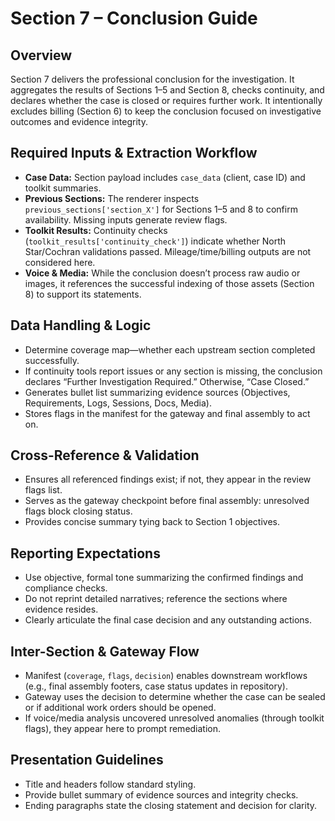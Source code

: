 ﻿# Section 7 – Conclusion Guide

## Overview
Section 7 delivers the professional conclusion for the investigation. It aggregates the results of Sections 1–5 and Section 8, checks continuity, and declares whether the case is closed or requires further work. It intentionally excludes billing (Section 6) to keep the conclusion focused on investigative outcomes and evidence integrity.

## Required Inputs & Extraction Workflow
- **Case Data:** Section payload includes `case_data` (client, case ID) and toolkit summaries.
- **Previous Sections:** The renderer inspects `previous_sections['section_X']` for Sections 1–5 and 8 to confirm availability. Missing inputs generate review flags.
- **Toolkit Results:** Continuity checks (`toolkit_results['continuity_check']`) indicate whether North Star/Cochran validations passed. Mileage/time/billing outputs are not considered here.
- **Voice & Media:** While the conclusion doesn’t process raw audio or images, it references the successful indexing of those assets (Section 8) to support its statements.

## Data Handling & Logic
- Determine coverage map—whether each upstream section completed successfully.
- If continuity tools report issues or any section is missing, the conclusion declares “Further Investigation Required.” Otherwise, “Case Closed.”
- Generates bullet list summarizing evidence sources (Objectives, Requirements, Logs, Sessions, Docs, Media).
- Stores flags in the manifest for the gateway and final assembly to act on.

## Cross-Reference & Validation
- Ensures all referenced findings exist; if not, they appear in the review flags list.
- Serves as the gateway checkpoint before final assembly: unresolved flags block closing status.
- Provides concise summary tying back to Section 1 objectives.

## Reporting Expectations
- Use objective, formal tone summarizing the confirmed findings and compliance checks.
- Do not reprint detailed narratives; reference the sections where evidence resides.
- Clearly articulate the final case decision and any outstanding actions.

## Inter-Section & Gateway Flow
- Manifest (`coverage`, `flags`, `decision`) enables downstream workflows (e.g., final assembly footers, case status updates in repository).
- Gateway uses the decision to determine whether the case can be sealed or if additional work orders should be opened.
- If voice/media analysis uncovered unresolved anomalies (through toolkit flags), they appear here to prompt remediation.

## Presentation Guidelines
- Title and headers follow standard styling.
- Provide bullet summary of evidence sources and integrity checks.
- Ending paragraphs state the closing statement and decision for clarity.
